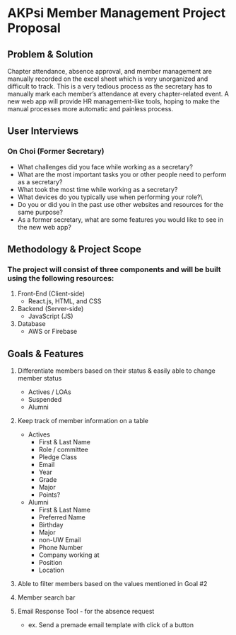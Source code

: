 # AKPsi Member Management Project Proposal


## Problem & Solution
Chapter attendance, absence approval, and member management are manually recorded on the excel sheet which is very unorganized and difficult to track. This is a very tedious process as the secretary has to manually mark each member’s attendance at every chapter-related event. A new web app will provide HR management-like tools, hoping to make the manual processes more automatic and painless process.

## User Interviews 
### On Choi (Former Secretary)
- What challenges did you face while working as a secretary?
- What are the most important tasks you or other people need to perform as a secretary? 
- What took the most time while working as a secretary?
- What devices do you typically use when performing your role?\
- Do you or did you in the past use other websites and resources for the same purpose?
- As a former secretary, what are some features you would like to see in the new web app?

## Methodology & Project Scope
### The project will consist of three components and will be built using the following resources:
1. Front-End (Client-side)
   * React.js, HTML, and CSS
2. Backend (Server-side)
   * JavaScript (JS)
3. Database
   * AWS or Firebase

## Goals & Features
1. Differentiate members based on their status & easily able to change member status
   * Actives / LOAs
   * Suspended
   * Alumni

2. Keep track of member information on a table
    * Actives
      - First & Last Name
      - Role / committee
      - Pledge Class
      - Email
      - Year
      - Grade
      - Major
      - Points?
    * Alumni
       - First & Last Name
       - Preferred Name
       - Birthday
       - Major
       - non-UW Email
       - Phone Number
       - Company working at
       - Position
       - Location
3. Able to filter members based on the values mentioned in Goal #2
4. Member search bar
5. Email Response Tool - for the absence request
    * ex. Send a premade email template with click of a button

